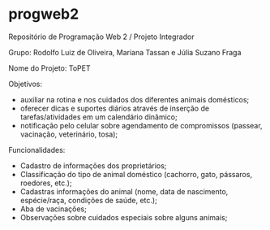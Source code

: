 # progweb2
Repositório de Programação Web 2 / Projeto Integrador

Grupo:
Rodolfo Luiz de Oliveira,
Mariana Tassan e Júlia Suzano Fraga

Nome do Projeto: ToPET

Objetivos: 
- auxiliar na rotina e nos cuidados dos diferentes animais domésticos;
- oferecer dicas e suportes diários através de inserção de tarefas/atividades em um calendário dinâmico;
- notificação pelo celular sobre agendamento de compromissos (passear, vacinação, veterinário, tosa);


Funcionalidades:
- Cadastro de informações dos proprietários;
- Classificação do tipo de animal doméstico (cachorro, gato, pássaros, roedores, etc.);
- Cadastras informações do animal (nome, data de nascimento, espécie/raça, condições de saúde, etc.);
- Aba de vacinações;
- Observações sobre cuidados especiais sobre alguns animais;
